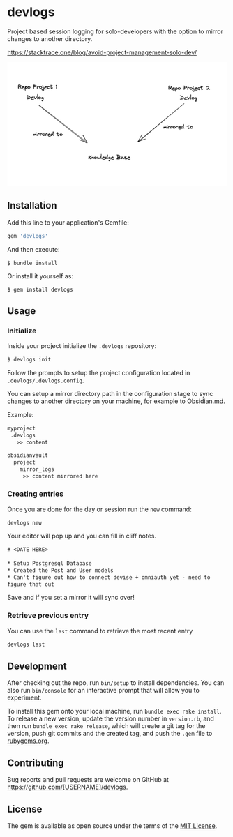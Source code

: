 # devlogs
Project based session logging for solo-developers with the option to mirror changes to another directory.

https://stacktrace.one/blog/avoid-project-management-solo-dev/

![Maintain non-source controlled logs across various projects with mirroring to a single](./docs/mirroring.png)

## Installation

Add this line to your application's Gemfile:

```ruby
gem 'devlogs'
```

And then execute:

    $ bundle install

Or install it yourself as:

    $ gem install devlogs

## Usage
### Initialize
Inside your project initialize the `.devlogs` repository:
```bash
$ devlogs init
```

Follow the prompts to setup the project configuration located in `.devlogs/.devlogs.config`. 

You can setup a mirror directory path in the configuration stage to sync changes to another directory on your machine, for example to Obsidian.md.

Example:

```
myproject
 .devlogs
   >> content
```

```
obsidianvault
  project
    mirror_logs
     >> content mirrored here
```

### Creating entries
Once you are done for the day or session run the `new` command:

```bash
devlogs new
```

Your editor will pop up and you can fill in cliff notes.

```
# <DATE HERE>

* Setup Postgresql Database
* Created the Post and User models
* Can't figure out how to connect devise + omniauth yet - need to figure that out
```

Save and if you set a mirror it will sync over!

### Retrieve previous entry
You can use the `last` command to retrieve the most recent entry

```bash
devlogs last
```

## Development

After checking out the repo, run `bin/setup` to install dependencies. You can also run `bin/console` for an interactive prompt that will allow you to experiment.

To install this gem onto your local machine, run `bundle exec rake install`. To release a new version, update the version number in `version.rb`, and then run `bundle exec rake release`, which will create a git tag for the version, push git commits and the created tag, and push the `.gem` file to [rubygems.org](https://rubygems.org).

## Contributing

Bug reports and pull requests are welcome on GitHub at https://github.com/[USERNAME]/devlogs.

## License

The gem is available as open source under the terms of the [MIT License](https://opensource.org/licenses/MIT).
